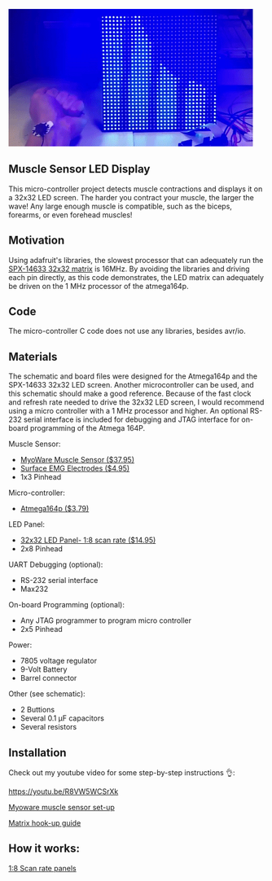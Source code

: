 ![](Muscle_giphy.gif)

## Muscle Sensor LED Display
This micro-controller project detects muscle contractions and displays it on a 32x32 LED screen. The harder you contract your muscle, the larger the wave! Any large enough muscle is compatible, such as the biceps, forearms, or even forehead muscles!

## Motivation
Using adafruit's libraries, the slowest processor that can adequately run the [SPX-14633 32x32 matrix](https://sparkfun.com/products/14633) is 16MHz. By avoiding the libraries and driving each pin directly, as this code demonstrates, the LED matrix can adequately be driven on the 1 MHz processor of the atmega164p. 

## Code
The micro-controller C code does not use any libraries, besides avr/io.
 
## Materials
The schematic and board files were designed for the Atmega164p and the SPX-14633 32x32 LED screen. Another microcontroller can be used, and this schematic should make a good reference. Because of the fast clock and refresh rate needed to drive the 32x32 LED screen, I would  recommend using a micro controller with a 1 MHz processor and higher. An optional RS-232 serial interface is included for debugging and JTAG interface for on-board programming of the Atmega 164P.

Muscle Sensor:
* [MyoWare Muscle Sensor  ($37.95)](https://www.adafruit.com/product/2699)
* [Surface EMG Electrodes ($4.95)](https://adafruit.com/product/2773)
* 1x3 Pinhead

Micro-controller:
* [Atmega164p ($3.79)](https://microchip.com/wwwproducts/en/ATmega164P)

LED Panel:
* [32x32 LED Panel- 1:8 scan rate ($14.95)](https://sparkfun.com/products/14633)
* 2x8 Pinhead

UART Debugging (optional):
* RS-232 serial interface
* Max232            

On-board Programming (optional):
* Any JTAG programmer to program micro controller
* 2x5 Pinhead

Power:
* 7805 voltage regulator
* 9-Volt Battery
* Barrel connector

Other (see schematic):
* 2 Buttions
* Several 0.1 μF capacitors
* Several resistors

## Installation
Check out my youtube video for some step-by-step instructions 👌:

https://youtu.be/R8VW5WCSrXk

[Myoware muscle sensor set-up](https://learn.adafruit.com/getting-started-with-myoware-muscle-sensor)

[Matrix hook-up guide](https://learn.sparkfun.com/tutorials/rgb-panel-hookup-guide)

## How it works:

[1:8 Scan rate panels](https://www.sparkfun.com/sparkx/blog/2650)
